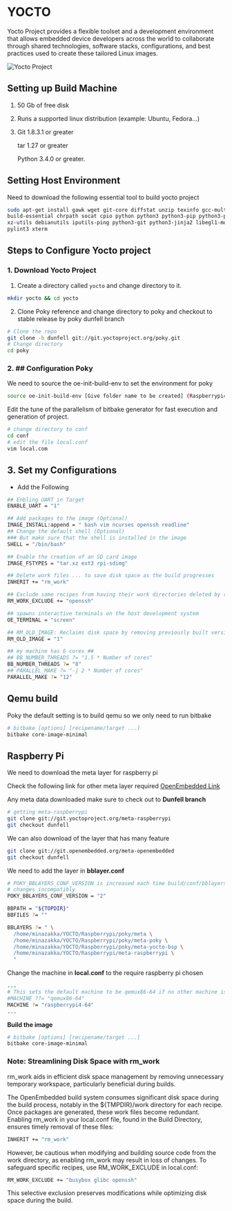 # YOCTO
Yocto Project provides a flexible toolset and a development environment that allows embedded device developers across the world to collaborate through shared technologies, software stacks, configurations, and best practices used to create these tailored Linux images.

![Yocto Project](https://e-labworks.com/images/training/ypr-860x460_hufca6c21192e465296dd08cdf2cc86043_38921_0x450_resize_q90_h2_lanczos_3.webp)

## Setting up Build Machine

1. 50 Gb of free disk
2. Runs a supported linux distribution (example: Ubuntu, Fedora...)
3. 	Git 1.8.3.1 or greater
   	
   	tar 1.27 or greater

   	Python 3.4.0 or greater.
## Setting Host Environment
Need to download the following essential tool to build yocto project

```bash
sudo apt-get install gawk wget git-core diffstat unzip texinfo gcc-multilib \
build-essential chrpath socat cpio python python3 python3-pip python3-pexpect \
xz-utils debianutils iputils-ping python3-git python3-jinja2 libegl1-mesa libsdl1.2-dev \
pylint3 xterm
```
## Steps to Configure Yocto project
### 1. Download Yocto Project

1.  Create a directory called `yocto` and change directory to it.
```bash
mkdir yocto && cd yocto
```
2. Clone Poky reference and change directory to poky and checkout to stable release by poky dunfell branch
```bash
# Clone the repo
git clone -b dunfell git://git.yoctoproject.org/poky.git
# Change directory
cd poky
```
### 2. ## Configuration Poky

We need to source the oe-init-build-env to set the environment for poky
```bash
source oe-init-build-env [Give folder name to be created] (Raspberrypi4)
```
Edit the tune of the parallelism of bitbake generator for fast execution and generation of project.
```bash
# change directory to conf
cd conf
# edit the file local.conf
vim local.com
```
## 3. Set my Configurations 
 * Add the Following
```bash
## Enbling UART in Target
ENABLE_UART = "1"

## Add packages to the image (Optional)
IMAGE_INSTALL:append = " bash vim ncurses openssh readline"
## Change the default shell (Optional)
### But make sure that the shell is installed in the image
SHELL = "/bin/bash"

## Enable the creation of an SD card image
IMAGE_FSTYPES = "tar.xz ext3 rpi-sdimg"

## Delete work files ... to save disk space as the build progresses
INHERIT += "rm_work" 

## Exclude some recipes from having their work directories deleted by rm_work
RM_WORK_EXCLUDE += "openssh"

## spawns interactive terminals on the host development system
OE_TERMINAL = "screen"

## RM_OLD_IMAGE: Reclaims disk space by removing previously built versions of the same image
RM_OLD_IMAGE = "1"

## my machine has 6 cores ##
## BB_NUMBER_THREADS ?= "1.5 * Number of cores"
BB_NUMBER_THREADS ?= "8"
## PARALLEL_MAKE ?= "-j 2 * Number of cores"
PARALLEL_MAKE ?= "12"
```
## Qemu build
Poky the default setting is to build qemu so we only need to run bitbake

```bash
# bitbake [options] [recipename/target ...]
bitbake core-image-minimal
```

## Raspberry Pi

We need to download the meta layer for raspberry pi

Check the following link for other meta layer required [OpenEmbedded Link](https://layers.openembedded.org/layerindex/branch/master/layers/)

Any meta data downloaded make sure to check out to **Dunfell branch**

```bash
# getting meta-raspberrypi
git clone git://git.yoctoproject.org/meta-raspberrypi
git checkout dunfell
```

We can also download of the layer that has many feature

```bash
git clone git://git.openembedded.org/meta-openembedded
git checkout dunfell
```

We need to add the layer in **bblayer.conf**

```bash
# POKY_BBLAYERS_CONF_VERSION is increased each time build/conf/bblayers.conf
# changes incompatibly
POKY_BBLAYERS_CONF_VERSION = "2"

BBPATH = "${TOPDIR}"
BBFILES ?= ""

BBLAYERS ?= " \
  /home/minazakka/YOCTO/Raspberrypi/poky/meta \
  /home/minazakka/YOCTO/Raspberrypi/poky/meta-poky \
  /home/minazakka/YOCTO/Raspberrypi/poky/meta-yocto-bsp \
  /home/minazakka/YOCTO/Raspberrypi/meta-raspberrypi \
  "
```
Change the machine in **local.conf** to the require raspberry pi chosen

```bash
...
# This sets the default machine to be qemux86-64 if no other machine is selected:
#MACHINE ??= "qemux86-64"
MACHINE ?= "raspberrypi4-64"
...
```
**Build the image**
```bash
# bitbake [options] [recipename/target ...]
bitbake core-image-minimal
```
### Note: Streamlining Disk Space with rm_work
rm_work aids in efficient disk space management by removing unnecessary temporary workspace, particularly beneficial during builds.

The OpenEmbedded build system consumes significant disk space during the build process, notably in the ${TMPDIR}/work directory for each recipe. Once packages are generated, these work files become redundant. Enabling rm_work in your local.conf file, found in the Build Directory, ensures timely removal of these files:
```bash
INHERIT += "rm_work"
```
However, be cautious when modifying and building source code from the work directory, as enabling rm_work may result in loss of changes. To safeguard specific recipes, use RM_WORK_EXCLUDE in local.conf:

```bash
RM_WORK_EXCLUDE += "busybox glibc openssh"
```
This selective exclusion preserves modifications while optimizing disk space during the build.